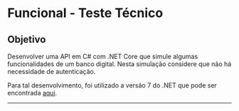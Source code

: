 # Funcional - Teste Técnico

## Objetivo
Desenvolver uma API em C# com .NET Core que simule algumas funcionalidades de um banco digital. Nesta simulação considere que não há necessidade de autenticação.  


Para tal desenvolvimento, foi utilizado a versão 7 do .NET que pode ser encontrada [aqui](https://dotnet.microsoft.com/pt-br/download).  

---

